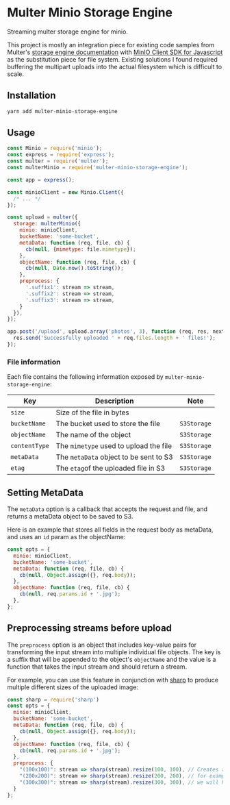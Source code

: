 # Multer Minio Storage Engine

Streaming multer storage engine for minio.

This project is mostly an integration piece for existing code samples from Multer's [storage engine documentation](https://github.com/expressjs/multer/blob/master/StorageEngine.md) with [MinIO Client SDK for Javascript](https://github.com/minio/minio-js) as the substitution piece for file system. Existing solutions I found required buffering the multipart uploads into the actual filesystem which is difficult to scale.

## Installation

```sh
yarn add multer-minio-storage-engine
```

## Usage

```javascript
const Minio = require('minio');
const express = require('express');
const multer = require('multer');
const multerMinio = require('multer-minio-storage-engine');

const app = express();

const minioClient = new Minio.Client({
  /* ... */
});

const upload = multer({
  storage: multerMinio({
    minio: minioClient,
    bucketName: 'some-bucket',
    metaData: function (req, file, cb) {
      cb(null, {mimetype: file.mimetype});
    },
    objectName: function (req, file, cb) {
      cb(null, Date.now().toString());
    },
    preprocess: {
      '.suffix1': stream => stream,
      '.suffix2': stream => stream,
      '.suffix3': stream => stream,
    }
  }),
});

app.post('/upload', upload.array('photos', 3), function (req, res, next) {
  res.send('Successfully uploaded ' + req.files.length + ' files!');
});
```

### File information

Each file contains the following information exposed by `multer-minio-storage-engine`:

| Key           | Description                            | Note        |
| ------------- | -------------------------------------- | ----------- |
| `size`        | Size of the file in bytes              |
| `bucketName`  | The bucket used to store the file      | `S3Storage` |
| `objectName`  | The name of the object                 | `S3Storage` |
| `contentType` | The `mimetype` used to upload the file | `S3Storage` |
| `metaData`    | The `metaData` object to be sent to S3 | `S3Storage` |
| `etag`        | The `etag`of the uploaded file in S3   | `S3Storage` |

## Setting MetaData

The `metaData` option is a callback that accepts the request and file, and returns a metaData object to be saved to S3.

Here is an example that stores all fields in the request body as metaData, and uses an `id` param as the objectName:

```javascript
const opts = {
  minio: minioClient,
  bucketName: 'some-bucket',
  metaData: function (req, file, cb) {
    cb(null, Object.assign({}, req.body));
  },
  objectName: function (req, file, cb) {
    cb(null, req.params.id + '.jpg');
  },
};
```

## Preprocessing streams before upload

The `preprocess` option is an object that includes key-value pairs for transforming the input stream into multiple individual file objects. The key is a suffix that will be appended to the object's `objectName` and the value is a function that takes the input stream and should return a stream.

For example, you can use this feature in conjunction with [sharp](https://www.npmjs.com/package/sharp) to produce multiple different sizes of the uploaded image:

```javascript
const sharp = require('sharp')
const opts = {
  minio: minioClient,
  bucketName: 'some-bucket',
  metaData: function (req, file, cb) {
    cb(null, Object.assign({}, req.body));
  },
  objectName: function (req, file, cb) {
    cb(null, req.params.id + '.jpg');
  },
  preprocess: {
    "(100x100)": stream => sharp(stream).resize(100, 100), // Creates an object with (100x100) at the end
    "(200x200)": stream => sharp(stream).resize(200, 200), // for example if the object name is "upload.jpg)
    "(300x300)": stream => sharp(stream).resize(300, 300), // we will have "upload.jpg(100x100)"
  }
};
```

<!--
## Setting Custom Content-Type

The optional `contentType` option can be used to set Content/mime type of the file. By default the content type is set to `application/octet-stream`. If you want multer-minio-storage-engine to automatically find the content-type of the file, use the `multerMinio.AUTO_CONTENT_TYPE` constant. Here is an example that will detect the content type of the file being uploaded.

```javascript
const upload = multer({
  storage: multerMinio({
    minio: minioClient,
    bucketName: 'some-bucket',
    contentType: multerMinio.AUTO_CONTENT_TYPE,
    objectName: function (req, file, cb) {
      cb(null, Date.now().toString());
    },
  }),
});
```

You may also use a function as the `contentType`, which should be of the form `function(req, file, cb)`. -->

<!--
## Testing

The tests mock all access to Minio and can be run completely offline.

```sh
npm test
``` -->
